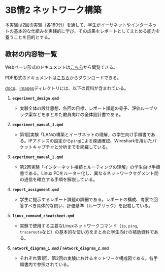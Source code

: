 # 3B情2 ネットワーク構築

本実験は2回の実験（各180分）を通して、学生がイーサネットやインターネットの基本的な仕組みを実践的に学び、その成果をレポートとしてまとめる能力を養うことを目的とする。

## 教材の内容物一覧

Webページ形式のドキュメントは[こちら](./docs/_site/index.html)から閲覧できる。

PDF形式のドキュメントは[こちら](./docs/_site/index.pdf)からダウンロードできる。

[docs](./docs)、[images](./images)ディレクトリには、以下の資料が含まれている。

1.  **`experiment_design.qmd`**
    *   実験全体の設計思想、各回の目標、レポート課題の骨子、評価ルーブリック案などをまとめた教員向けの全体設計書である。

2.  **`experiment_manual_1.qmd`**
    *   第1回実験「LANの構築とイーサネットの理解」の学生向け手順書である。IPアドレスの設定から`ping`による疎通確認、Wiresharkを用いたパケットキャプチャと分析までを網羅している。

3.  **`experiment_manual_2.qmd`**
    *   第2回実験「インターネット接続とルーティングの理解」の学生向け手順書である。Linux PCをルーター化し、異なるネットワークセグメント間の通信を確立する手順を解説している。

4.  **`report_assignment.qmd`**
    *   学生に提示するレポート課題の詳細である。レポートの構成、考察で回答すべき具体的な問い、評価基準（ルーブリック）を記載している。

5.  **`linux_command_cheatsheet.qmd`**
    *   実験で使用する主要なLinuxネットワークコマンド（`ip`, `ping`, `traceroute`など）の基本的な使い方をまとめた学生向けの補助資料である。

6.  **`network_diagram_1.mmd` / `network_diagram_2.mmd`**
    *   それぞれ第1回、第2回の実験におけるネットワーク構成図である。各手順書内で参照されている。

